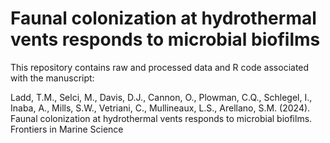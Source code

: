 # Faunal colonization at hydrothermal vents responds to microbial biofilms

This repository contains raw and processed data and R code associated with the manuscript:

Ladd, T.M., Selci, M., Davis, D.J., Cannon, O., Plowman, C.Q., Schlegel, I., Inaba, A., Mills, S.W., Vetriani, C., Mullineaux, L.S., Arellano, S.M. (2024). Faunal colonization at hydrothermal vents responds to microbial biofilms. Frontiers in Marine Science
